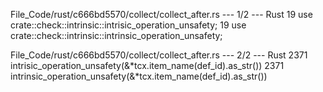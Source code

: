File_Code/rust/c666bd5570/collect/collect_after.rs --- 1/2 --- Rust
19 use crate::check::intrinsic::intrisic_operation_unsafety;                                                                                                 19 use crate::check::intrinsic::intrinsic_operation_unsafety;

File_Code/rust/c666bd5570/collect/collect_after.rs --- 2/2 --- Rust
2371         intrisic_operation_unsafety(&*tcx.item_name(def_id).as_str())                                                                                   2371         intrinsic_operation_unsafety(&*tcx.item_name(def_id).as_str())

